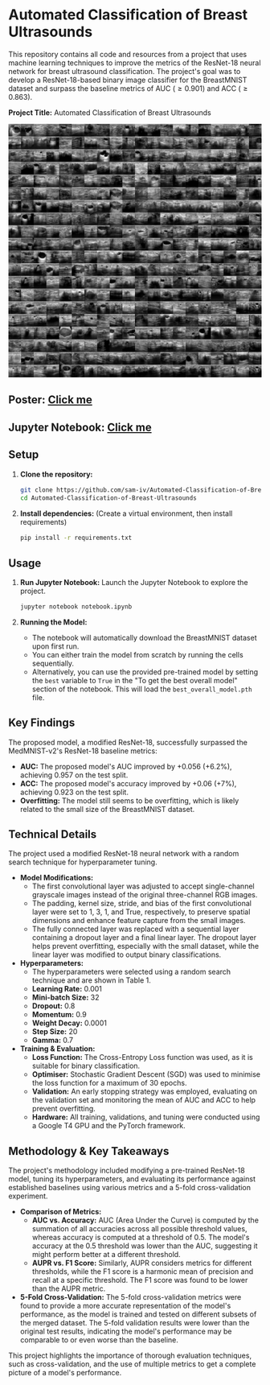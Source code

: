 # Automated Classification of Breast Ultrasounds

This repository contains all code and resources from a project that uses machine learning techniques to improve the metrics of the ResNet-18 neural network for breast ultrasound classification. The project's goal was to develop a ResNet-18-based binary image classifier for the BreastMNIST dataset and surpass the baseline metrics of AUC ($\ge0.901$) and ACC ($\ge0.863$).

**Project Title:** Automated Classification of Breast Ultrasounds

<p align="center">
    <img src="breastmnist_montage.png">
</p>

## **Poster:** [Click me](poster.pdf)

## **Jupyter Notebook:** [Click me](notebook.ipynb)

## Setup

1.  **Clone the repository:**
    ```bash
    git clone https://github.com/sam-iv/Automated-Classification-of-Breast-Ultrasounds.git
    cd Automated-Classification-of-Breast-Ultrasounds
    ```

2.  **Install dependencies:**
    (Create a virtual environment, then install requirements)
    ```bash
    pip install -r requirements.txt
    ```

## Usage

1.  **Run Jupyter Notebook:**
    Launch the Jupyter Notebook to explore the project.
    ```bash
    jupyter notebook notebook.ipynb
    ```

2.  **Running the Model:**
    - The notebook will automatically download the BreastMNIST dataset upon first run.
    - You can either train the model from scratch by running the cells sequentially.
    - Alternatively, you can use the provided pre-trained model by setting the `best` variable to `True` in the "To get the best overall model" section of the notebook. This will load the `best_overall_model.pth` file.

## Key Findings

The proposed model, a modified ResNet-18, successfully surpassed the MedMNIST-v2's ResNet-18 baseline metrics:

* **AUC:** The proposed model's AUC improved by +0.056 (+6.2%), achieving 0.957 on the test split.
* **ACC:** The proposed model's accuracy improved by +0.06 (+7%), achieving 0.923 on the test split.
* **Overfitting:** The model still seems to be overfitting, which is likely related to the small size of the BreastMNIST dataset.

## Technical Details

The project used a modified ResNet-18 neural network with a random search technique for hyperparameter tuning.

* **Model Modifications:**
    * The first convolutional layer was adjusted to accept single-channel grayscale images instead of the original three-channel RGB images.
    * The padding, kernel size, stride, and bias of the first convolutional layer were set to 1, 3, 1, and True, respectively, to preserve spatial dimensions and enhance feature capture from the small images.
    * The fully connected layer was replaced with a sequential layer containing a dropout layer and a final linear layer. The dropout layer helps prevent overfitting, especially with the small dataset, while the linear layer was modified to output binary classifications.
* **Hyperparameters:**
    * The hyperparameters were selected using a random search technique and are shown in Table 1.
    * **Learning Rate:** 0.001
    * **Mini-batch Size:** 32
    * **Dropout:** 0.8
    * **Momentum:** 0.9
    * **Weight Decay:** 0.0001
    * **Step Size:** 20
    * **Gamma:** 0.7
* **Training & Evaluation:**
    * **Loss Function:** The Cross-Entropy Loss function was used, as it is suitable for binary classification.
    * **Optimiser:** Stochastic Gradient Descent (SGD) was used to minimise the loss function for a maximum of 30 epochs.
    * **Validation:** An early stopping strategy was employed, evaluating on the validation set and monitoring the mean of AUC and ACC to help prevent overfitting.
    * **Hardware:** All training, validations, and tuning were conducted using a Google T4 GPU and the PyTorch framework.

## Methodology & Key Takeaways

The project's methodology included modifying a pre-trained ResNet-18 model, tuning its hyperparameters, and evaluating its performance against established baselines using various metrics and a 5-fold cross-validation experiment.

* **Comparison of Metrics:**
    * **AUC vs. Accuracy:** AUC (Area Under the Curve) is computed by the summation of all accuracies across all possible threshold values, whereas accuracy is computed at a threshold of 0.5. The model's accuracy at the 0.5 threshold was lower than the AUC, suggesting it might perform better at a different threshold.
    * **AUPR vs. F1 Score:** Similarly, AUPR considers metrics for different thresholds, while the F1 score is a harmonic mean of precision and recall at a specific threshold. The F1 score was found to be lower than the AUPR metric.
* **5-Fold Cross-Validation:** The 5-fold cross-validation metrics were found to provide a more accurate representation of the model's performance, as the model is trained and tested on different subsets of the merged dataset. The 5-fold validation results were lower than the original test results, indicating the model's performance may be comparable to or even worse than the baseline.

This project highlights the importance of thorough evaluation techniques, such as cross-validation, and the use of multiple metrics to get a complete picture of a model's performance.